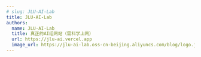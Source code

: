 ```yaml
---
# slug: JLU-AI-Lab
title: JLU-AI-Lab
authors:
  name: JLU-AI-Lab
  title: 真正的AI组网站（需科学上网）
  url: https://jlu-ai.vercel.app
  image_url: https://jlu-ai-lab.oss-cn-beijing.aliyuncs.com/blog/logo.jpg
---
```

